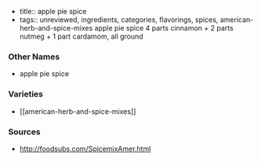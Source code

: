 - title:: apple pie spice
- tags:: unreviewed, ingredients, categories, flavorings, spices, american-herb-and-spice-mixes
apple pie spice 4 parts cinnamon + 2 parts nutmeg + 1 part cardamom, all ground

### Other Names

* apple pie spice

### Varieties

* [[american-herb-and-spice-mixes]]

### Sources
* http://foodsubs.com/SpicemixAmer.html
